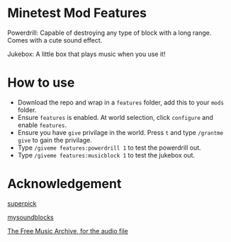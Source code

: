 # Minetest Mod Features
Powerdrill: Capable of destroying any type of block with a long range. Comes with a cute sound effect.

Jukebox: A little box that plays music when you use it!

# How to use
* Download the repo and wrap in a `features` folder, add this to your `mods` folder.
* Ensure `features` is enabled. At world selection, click `configure` and enable `features`.
* Ensure you have `give` privilage in the world. Press `t` and type `/grantme give` to gain the privilage.
* Type `/giveme features:powerdrill 1` to test the powerdrill out.
* Type `/giveme features:musicblock 1` to test the jukebox out.


# Acknowledgement
[superpick](https://github.com/taikedz/everamzah-superpick)

[mysoundblocks](https://github.com/minetest-mods/mysoundblocks)

[The Free Music Archive, for the audio file](http://freemusicarchive.org/genre/Electronic/)

